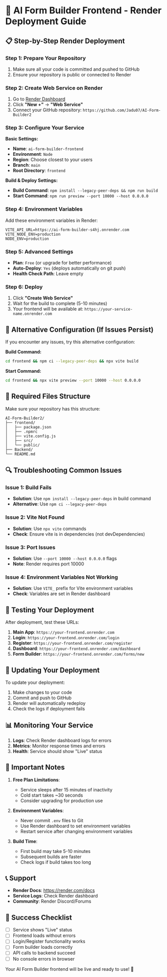 # 🚀 AI Form Builder Frontend - Render Deployment Guide

## 📋 Step-by-Step Render Deployment

### **Step 1: Prepare Your Repository**
1. Make sure all your code is committed and pushed to GitHub
2. Ensure your repository is public or connected to Render

### **Step 2: Create Web Service on Render**
1. Go to [Render Dashboard](https://dashboard.render.com)
2. Click **"New +"** → **"Web Service"**
3. Connect your GitHub repository: `https://github.com/Jadu07/AI-Form-Builder2`

### **Step 3: Configure Your Service**

**Basic Settings:**
- **Name**: `ai-form-builder-frontend`
- **Environment**: `Node`
- **Region**: Choose closest to your users
- **Branch**: `main`
- **Root Directory**: `frontend`

**Build & Deploy Settings:**
- **Build Command**: `npm install --legacy-peer-deps && npm run build`
- **Start Command**: `npm run preview --port 10000 --host 0.0.0.0`

### **Step 4: Environment Variables**
Add these environment variables in Render:

```env
VITE_API_URL=https://ai-form-builder-s4hj.onrender.com
VITE_NODE_ENV=production
NODE_ENV=production
```

### **Step 5: Advanced Settings**
- **Plan**: `Free` (or upgrade for better performance)
- **Auto-Deploy**: `Yes` (deploys automatically on git push)
- **Health Check Path**: Leave empty

### **Step 6: Deploy**
1. Click **"Create Web Service"**
2. Wait for the build to complete (5-10 minutes)
3. Your frontend will be available at: `https://your-service-name.onrender.com`

## 🔧 Alternative Configuration (If Issues Persist)

If you encounter any issues, try this alternative configuration:

**Build Command:**
```bash
cd frontend && npm ci --legacy-peer-deps && npx vite build
```

**Start Command:**
```bash
cd frontend && npx vite preview --port 10000 --host 0.0.0.0
```

## 📁 Required Files Structure

Make sure your repository has this structure:
```
AI-Form-Builder2/
├── frontend/
│   ├── package.json
│   ├── .npmrc
│   ├── vite.config.js
│   ├── src/
│   └── public/
├── Backend/
└── README.md
```

## 🔍 Troubleshooting Common Issues

### **Issue 1: Build Fails**
- **Solution**: Use `npm install --legacy-peer-deps` in build command
- **Alternative**: Use `npm ci --legacy-peer-deps`

### **Issue 2: Vite Not Found**
- **Solution**: Use `npx vite` commands
- **Check**: Ensure vite is in dependencies (not devDependencies)

### **Issue 3: Port Issues**
- **Solution**: Use `--port 10000 --host 0.0.0.0` flags
- **Note**: Render requires port 10000

### **Issue 4: Environment Variables Not Working**
- **Solution**: Use `VITE_` prefix for Vite environment variables
- **Check**: Variables are set in Render dashboard

## 🧪 Testing Your Deployment

After deployment, test these URLs:

1. **Main App**: `https://your-frontend.onrender.com`
2. **Login**: `https://your-frontend.onrender.com/login`
3. **Register**: `https://your-frontend.onrender.com/register`
4. **Dashboard**: `https://your-frontend.onrender.com/dashboard`
5. **Form Builder**: `https://your-frontend.onrender.com/forms/new`

## 🔄 Updating Your Deployment

To update your deployment:
1. Make changes to your code
2. Commit and push to GitHub
3. Render will automatically redeploy
4. Check the logs if deployment fails

## 📊 Monitoring Your Service

1. **Logs**: Check Render dashboard logs for errors
2. **Metrics**: Monitor response times and errors
3. **Health**: Service should show "Live" status

## 🚨 Important Notes

1. **Free Plan Limitations**:
   - Service sleeps after 15 minutes of inactivity
   - Cold start takes ~30 seconds
   - Consider upgrading for production use

2. **Environment Variables**:
   - Never commit `.env` files to Git
   - Use Render dashboard to set environment variables
   - Restart service after changing environment variables

3. **Build Time**:
   - First build may take 5-10 minutes
   - Subsequent builds are faster
   - Check logs if build takes too long

## 📞 Support

- **Render Docs**: https://render.com/docs
- **Service Logs**: Check Render dashboard
- **Community**: Render Discord/Forums

## 🎉 Success Checklist

- [ ] Service shows "Live" status
- [ ] Frontend loads without errors
- [ ] Login/Register functionality works
- [ ] Form builder loads correctly
- [ ] API calls to backend succeed
- [ ] No console errors in browser

Your AI Form Builder frontend will be live and ready to use! 🚀

